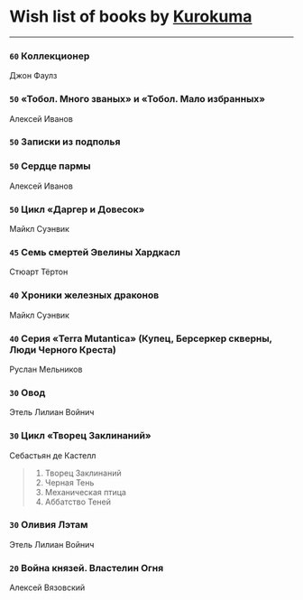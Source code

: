 # Wish list of books by [Kurokuma](https://plus.google.com/114867625557587940583)
---

### `60` Коллекционер
Джон Фаулз

### `50` «Тобол. Много званых» и «Тобол. Мало избранных»
Алексей Иванов

### `50` Записки из подполья

### `50` Сердце пармы
Алексей Иванов

### `50` Цикл «Даргер и Довесок»
Майкл Суэнвик

### `45` Семь смертей Эвелины Хардкасл
Стюарт Тёртон

### `40` Хроники железных драконов
Майкл Суэнвик

### `40` Серия «Terra Mutantica» (Купец, Берсеркер скверны, Люди Черного Креста)
Руслан Мельников

### `30` Овод
Этель Лилиан Войнич

### `30` Цикл «Творец Заклинаний»
Себастьян де Кастелл
> 1) Творец Заклинаний 
> 2) Черная Тень
> 3) Механическая птица
> 4) Аббатство Теней

### `30` Оливия Лэтам
Этель Лилиан Войнич

### `20` Война князей. Властелин Огня
Алексей Вязовский

